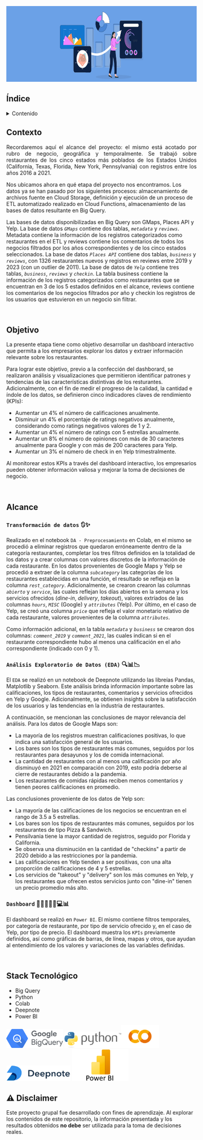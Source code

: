 <p align='center'>
<img src ="src/DataVisualizationHeader.jpg" height=200>
<p>

## Índice 
<!-- TABLE OF CONTENTS -->
<details>
  <summary>Contenido</summary>
  <ol>
    <li><a href="#Índice">Índice</a></li>
    <li><a href="#Contexto">Contexto</a></li>
    <li><a href="#Objetivo">Objetivo</a></li>
    <li><a href="#Alcance">Alcance</a></li>
    <li><a href="##Transformación de datos">Transformación de datos</a></li>
    <li><a href="##Análisis Exploratorio de Datos (EDA)">EDA</a></li>
    <li><a href="##Dashboard">Dashboard</a></li>
    <li><a href="#Stack Tecnológico">Stack Tecnológico</a></li>
    <li><a href="#Disclaimer">Disclaimer</a></li>
  </ol>
</details>


## Contexto

<p align="justify">
Recordaremos aquí el alcance del proyecto: el mismo está acotado por rubro de negocio, geográfica y temporalmente. 
Se trabajó sobre restaurantes de los cinco estados más poblados de los Estados Unidos (California, Texas, Florida, New York, Pennsylvania) con registros entre los años 2016 a 2021.

Nos ubicamos ahora en qué etapa del proyecto nos encontramos. Los datos ya se han pasado por los siguientes procesos: almacenamiento de archivos fuente en Cloud Storage, definición y ejecución de un proceso de ETL automatizado realizado en Cloud Functions, almacenamiento de las bases de datos resultante en Big Query.

Las bases de datos disponibilizadas en Big Query son GMaps, Places API y Yelp. La base de datos *`GMaps`* contiene dos tablas, *`metadata`* y *`reviews`*. Metadata contiene la información de los registros categorizados como restaurantes en el ETL y reviews contiene los comentarios de todos los negocios filtrados por los años correspondientes y de los cinco estados seleccionados. La base de datos *`Places API`* contiene dos tablas, *`business`* y *`reviews`*, con 1326 restaurantes nuevos y registros en reviews entre 2019 y 2023 (con un outlier de 2011). La base de datos de *`Yelp`* contiene tres tablas, *`business`*, *`reviews`* y *`checkin`*. La tabla business contiene la información de los registros categorizados como restaurantes que se encuentran en 3 de los 5 estados definidos en el alcance, reviews contiene los comentarios de los negocios filtrados por año y checkin los registros de los usuarios que estuvieron en un negocio sin filtrar.

</p>

<br/>

## **Objetivo**

La presente etapa tiene como objetivo desarrollar un dashboard interactivo que permita a los empresarios explorar los datos y extraer información relevante sobre los restaurantes.

Para lograr este objetivo, previo a la confección del dashborard, se realizaron análisis y visualizaciones que permitieron identificar patrones y tendencias de las características distintivas de los resturantes. Adicionalmente, con el fin de medir el progreso de la calidad, la cantidad e índole de los datos, se definieron cinco indicadores claves de rendimiento (KPIs):

+ Aumentar un 4% el número de calificaciones anualmente.
+ Disminuir un 4% el porcentaje de ratings negativos anualmente, considerando como ratings negativos valores de 1 y 2.
+ Aumentar un 4% el número de ratings con 5 estrellas anualmente.
+ Aumentar un 8% el número de opiniones con más de 30 caracteres anualmente para Google y con más de 200 caracteres para Yelp.
+ Aumentar un 3% el número de check in en Yelp trimestralmente.

Al monitorear estos KPIs a través del dashboard interactivo, los empresarios pueden obtener información valiosa y mejorar la toma de decisiones de negocio.

<br/>

## **Alcance**

### **`Transformación de datos`** 🔃✨

Realizado en el notebook `DA - Preprocesamiento` en Colab, en el mismo se procedió a eliminar registros que quedaron erróneamente dentro de la categoría restaurantes, completar los tres filtros definidos en la totalidad de los datos y a crear columnas con valores discretos de la información de cada restaurante.
En los datos provenientes de Google Maps y Yelp se procedió a extraer de la columna *`subcategory`* las categorías de los restaurantes establecidas en una función, el resultado se refleja en la columna *`rest_category`*. Adicionalmente, se crearon crearon las columnas *`abierto`* y *`service`*, las cuales reflejan los días abiertos en la semana y los servicios ofrecidos (*dine-in*, *delivery*, *takeout*), valores extríados de las columnas *`hours`*, *`MISC`* (Google) y *`attributes`* (Yelp). Por último, en el caso de Yelp, se creó una columna *`price`* que refleja el valor monetario relativo de cada restaurante, valores provenientes de la columna *`attributes`*.

Como información adicional, en la tabla *`metadata`* y *`business`* se crearon dos columnas: *`comment_2019`* y *`comment_2021`*, las cuales indican si en el restaurante correspondiente hubo al menos una calificación en el año correspondiente (indicado con 0 y 1).

### **`Análisis Exploratorio de Datos (EDA)`** 🔍📊📉

El `EDA` se realizó en un notebook de Deepnote utilizando las libreías Pandas, Matplotlib y Seaborn. Este análisis brinda información importante sobre las calificaciones, los tipos de restaurantes, comentarios y servicios ofrecidos en Yelp y Google. Adicionalmente, se obtienen insights sobre la satisfacción de los usuarios y las tendencias en la industria de restaurantes.

A continuación, se mencionan las conclusiones de mayor relevancia del análisis. Para los datos de Google Maps son:

+ La mayoría de los registros muestran calificaciones positivas, lo que indica una satisfacción general de los usuarios.
+ Los bares son los tipos de restaurantes más comunes, seguidos por los restaurantes para desayunos y los de comida internacional.
+ La cantidad de restaurantes con al menos una calificación por año disminuyó en 2021 en comparación con 2019, esto podría deberse al cierre de restaurantes debido a la pandemia.
+ Los restaurantes de comidas rápidas reciben menos comentarios y tienen peores calificaciones en promedio.

Las conclusiones proveniente de los datos de Yelp son:

+ La mayoría de las calificaciones de los negocios se encuentran en el rango de 3.5 a 5 estrellas.
+ Los bares son los tipos de restaurantes más comunes, seguidos por los restaurantes de tipo Pizza & Sandwich.
+ Pensilvania tiene la mayor cantidad de registros, seguido por Florida y California.
+ Se observa una disminución en la cantidad de "checkins" a partir de 2020 debido a las restricciones por la pandemia.
+ Las calificaciones en Yelp tienden a ser positivas, con una alta proporción de calificaciones de 4 y 5 estrellas.
+ Los servicios de "takeout" y "delivery" son los más comunes en Yelp, y los restaurantes que ofrecen estos servicios junto con "dine-in" tienen un precio promedio más alto.

### **`Dashboard`** 👨🏽‍💼👩‍💼💻📊

El dashboard se realizó en `Power BI`. El mismo contiene filtros temporales, por categoría de restaurante, por tipo de servicio ofrecido y, en el caso de Yelp, por tipo de precio. El dashboard muestra los `KPIs` previamente definidos, así como gráficas de barras, de línea, mapas y otros, que ayudan al entendimiento de los valores y variaciones de las variables definidas.

<br/>

## Stack Tecnológico

- Big Query
- Python
- Colab
- Deepnote
- Power BI

<img src="src/google_bigquery.png" width="150"/>
<img src="src/python_logo.png" width="150"/><img src="src/colab_logo.png" width="100"/><img src="src/deepnote_logo.png" width="170"/>
<img src="src/power_bi_logo.png" width="150"/>

<br/>

## :warning: Disclaimer

Este proyecto grupal fue desarrollado con fines de aprendizaje. Al explorar los contenidos de este repositorio, la información presentada y los resultados obtenidos **no debe** ser utilizada para la toma de decisiones reales.

